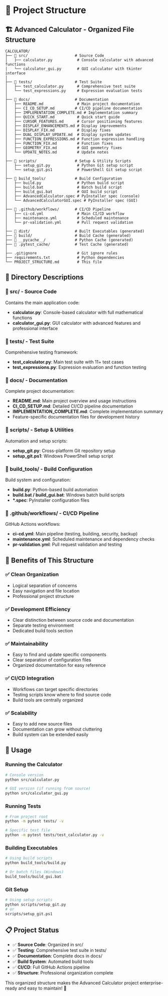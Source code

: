 # 📁 Project Structure

## 🏗️ **Advanced Calculator - Organized File Structure**

```
CALCULATOR/
├── 📁 src/                     # Source Code
│   ├── calculator.py           # Console calculator with advanced functions
│   └── calculator_gui.py       # GUI calculator with tkinter interface
│
├── 📁 tests/                   # Test Suite
│   ├── test_calculator.py      # Comprehensive test suite
│   └── test_expressions.py     # Expression evaluation tests
│
├── 📁 docs/                    # Documentation
│   ├── README.md               # Main project documentation
│   ├── CI_CD_SETUP.md         # CI/CD pipeline documentation
│   ├── IMPLEMENTATION_COMPLETE.md # Implementation summary
│   ├── QUICK_START.md          # Quick start guide
│   ├── CURSOR_FEATURES.md      # Cursor positioning features
│   ├── DISPLAY_ENHANCEMENTS.md # Display improvements
│   ├── DISPLAY_FIX.md          # Display fixes
│   ├── DUAL_DISPLAY_UPDATE.md  # Display system updates
│   ├── FUNCTION_EXPRESSIONS.md # Function expression handling
│   ├── FUNCTION_FIX.md         # Function fixes
│   ├── GEOMETRY_FIX.md         # GUI geometry fixes
│   └── UPDATE_NOTES.md         # Update notes
│
├── 📁 scripts/                 # Setup & Utility Scripts
│   ├── setup_git.py            # Python Git setup script
│   └── setup_git.ps1           # PowerShell Git setup script
│
├── 📁 build_tools/             # Build Configuration
│   ├── build.py                # Python build script
│   ├── build.bat               # Batch build script
│   ├── build_gui.bat           # GUI build script
│   ├── AdvancedCalculator.spec # PyInstaller spec (console)
│   └── AdvancedCalculatorGUI.spec # PyInstaller spec (GUI)
│
├── 📁 .github/workflows/       # CI/CD Pipeline
│   ├── ci-cd.yml               # Main CI/CD workflow
│   ├── maintenance.yml         # Scheduled maintenance
│   └── pr-validation.yml       # Pull request validation
│
├── 📁 dist/                    # Built Executables (generated)
├── 📁 build/                   # Build Cache (generated)
├── 📁 __pycache__/             # Python Cache (generated)
├── 📁 .pytest_cache/           # Test Cache (generated)
│
├── .gitignore                  # Git ignore rules
├── requirements.txt            # Python dependencies
└── PROJECT_STRUCTURE.md        # This file
```

## 📖 **Directory Descriptions**

### **📁 src/** - Source Code
Contains the main application code:
- **calculator.py**: Console-based calculator with full mathematical functions
- **calculator_gui.py**: GUI calculator with advanced features and professional interface

### **📁 tests/** - Test Suite
Comprehensive testing framework:
- **test_calculator.py**: Main test suite with 11+ test cases
- **test_expressions.py**: Expression evaluation and function testing

### **📁 docs/** - Documentation
Complete project documentation:
- **README.md**: Main project overview and usage instructions
- **CI_CD_SETUP.md**: Detailed CI/CD pipeline documentation
- **IMPLEMENTATION_COMPLETE.md**: Complete implementation summary
- Feature-specific documentation files for development history

### **📁 scripts/** - Setup & Utilities
Automation and setup scripts:
- **setup_git.py**: Cross-platform Git repository setup
- **setup_git.ps1**: Windows PowerShell setup script

### **📁 build_tools/** - Build Configuration
Build system and configuration:
- **build.py**: Python-based build automation
- **build.bat / build_gui.bat**: Windows batch build scripts
- **\*.spec**: PyInstaller configuration files

### **📁 .github/workflows/** - CI/CD Pipeline
GitHub Actions workflows:
- **ci-cd.yml**: Main pipeline (testing, building, security, backup)
- **maintenance.yml**: Scheduled maintenance and dependency checks
- **pr-validation.yml**: Pull request validation and testing

## 🎯 **Benefits of This Structure**

### **✅ Clean Organization**
- Logical separation of concerns
- Easy navigation and file location
- Professional project structure

### **✅ Development Efficiency**
- Clear distinction between source code and documentation
- Separate testing environment
- Dedicated build tools section

### **✅ Maintainability**
- Easy to find and update specific components
- Clear separation of configuration files
- Organized documentation for easy reference

### **✅ CI/CD Integration**
- Workflows can target specific directories
- Testing scripts know where to find source code
- Build tools are centrally organized

### **✅ Scalability**
- Easy to add new source files
- Documentation can grow without cluttering
- Build system can be extended easily

## 🚀 **Usage**

### **Running the Calculator**
```bash
# Console version
python src/calculator.py

# GUI version (if running from source)
python src/calculator_gui.py
```

### **Running Tests**
```bash
# From project root
python -m pytest tests/ -v

# Specific test file
python -m pytest tests/test_calculator.py -v
```

### **Building Executables**
```bash
# Using build scripts
python build_tools/build.py

# Or batch files (Windows)
build_tools/build_gui.bat
```

### **Git Setup**
```bash
# Using setup scripts
python scripts/setup_git.py
# or
scripts/setup_git.ps1
```

## 📋 **Project Status**

- ✅ **Source Code**: Organized in src/
- ✅ **Testing**: Comprehensive test suite in tests/
- ✅ **Documentation**: Complete docs in docs/
- ✅ **Build System**: Automated build tools
- ✅ **CI/CD**: Full GitHub Actions pipeline
- ✅ **Structure**: Professional organization complete

This organized structure makes the Advanced Calculator project enterprise-ready and easy to maintain! 🎉
